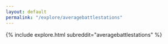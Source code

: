 ```yaml
---
layout: default
permalink: "/explore/averagebattlestations"
---
```


<link rel="stylesheet" type="text/css" href="/static/css/explore.css">
{% include explore.html subreddit="averagebattlestations" %}
